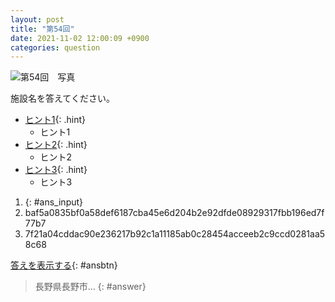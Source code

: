 ```yaml
---
layout: post
title: "第54回"
date: 2021-11-02 12:00:09 +0900
categories: question
---
```


![第54回　写真](/kokodoko/images/q54.jpg)

施設名を答えてください。

- [ヒント1](javascript:void(0)){: .hint}
   - ヒント1
- [ヒント2](javascript:void(0)){: .hint}
   - ヒント2
- [ヒント3](javascript:void(0)){: .hint}
   - ヒント3

1. {: #ans_input}
1. baf5a0835bf0a58def6187cba45e6d204b2e92dfde08929317fbb196ed7f77b7
1. 7f21a04cddac90e236217b92c1a11185ab0c28454acceeb2c9ccd0281aa58c68

[答えを表示する](javascript:void(0)){: #ansbtn}
>長野県長野市…
{: #answer}
